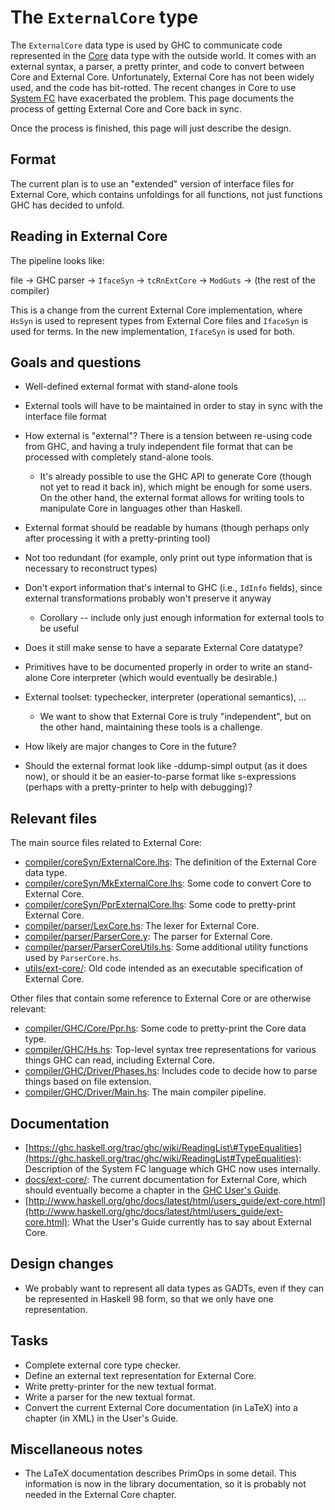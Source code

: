 # The `ExternalCore` type


The `ExternalCore` data type is used by GHC to communicate code represented in the [Core](commentary/compiler/core-syn-type) data type with the outside world. It comes with an external syntax, a parser, a pretty printer, and code to convert between Core and External Core. Unfortunately, External Core has not been widely used, and the code has bit-rotted. The recent changes in Core to use [System FC](commentary/compiler/fc) have exacerbated the problem. This page documents the process of getting External Core and Core back in sync.


Once the process is finished, this page will just describe the design.

## Format


The current plan is to use an "extended" version of interface files for External Core, which contains unfoldings for all functions, not just functions GHC has decided to unfold. 

## Reading in External Core


The pipeline looks like:


file -\> GHC parser -\> `IfaceSyn` -\> `tcRnExtCore` -\> `ModGuts` -\> (the rest of the compiler)


This is a change from the current External Core implementation, where `HsSyn` is used to represent types from External Core files and `IfaceSyn` is used for terms. In the new implementation, `IfaceSyn` is used for both.

## Goals and questions

- Well-defined external format with stand-alone tools
- External tools will have to be maintained in order to stay in sync with the interface file format
- How external is "external"? There is a tension between re-using code from GHC, and having a truly independent file format that can be processed with completely stand-alone tools.

  - It's already possible to use the GHC API to generate Core (though not yet to read it back in), which might be enough for some users. On the other hand, the external format allows for writing tools to manipulate Core in languages other than Haskell.
- External format should be readable by humans (though perhaps only after processing it with a pretty-printing tool)
- Not too redundant (for example, only print out type information that is necessary to reconstruct types)
- Don't export information that's internal to GHC (i.e., `IdInfo` fields), since external transformations probably won't preserve it anyway

  - Corollary -- include only just enough information for external tools to be useful
- Does it still make sense to have a separate External Core datatype?
- Primitives have to be documented properly in order to write an stand-alone Core interpreter (which would eventually be desirable.)
- External toolset: typechecker, interpreter (operational semantics), ... 

  - We want to show that External Core is truly "independent", but on the other hand, maintaining these tools is a challenge.
- How likely are major changes to Core in the future?
- Should the external format look like -ddump-simpl output (as it does now), or should it be an easier-to-parse format like s-expressions (perhaps with a pretty-printer to help with debugging)?

## Relevant files


The main source files related to External Core:

- [compiler/coreSyn/ExternalCore.lhs](https://gitlab.haskell.org/ghc/ghc/blob/master/compiler/coreSyn/ExternalCore.lhs): The definition of the External Core data type.
- [compiler/coreSyn/MkExternalCore.lhs](https://gitlab.haskell.org/ghc/ghc/blob/master/compiler/coreSyn/MkExternalCore.lhs): Some code to convert Core to External Core.
- [compiler/coreSyn/PprExternalCore.lhs](https://gitlab.haskell.org/ghc/ghc/blob/master/compiler/coreSyn/PprExternalCore.lhs): Some code to pretty-print External Core.
- [compiler/parser/LexCore.hs](https://gitlab.haskell.org/ghc/ghc/blob/master/compiler/parser/LexCore.hs): The lexer for External Core.
- [compiler/parser/ParserCore.y](https://gitlab.haskell.org/ghc/ghc/blob/master/compiler/parser/ParserCore.y): The parser for External Core.
- [compiler/parser/ParserCoreUtils.hs](https://gitlab.haskell.org/ghc/ghc/blob/master/compiler/parser/ParserCoreUtils.hs): Some additional utility functions used by `ParserCore.hs`.
- [utils/ext-core/](https://gitlab.haskell.org/ghc/ghc/blob/master/utils/ext-core/): Old code intended as an executable specification of External Core.


Other files that contain some reference to External Core or are otherwise relevant:

- [compiler/GHC/Core/Ppr.hs](https://gitlab.haskell.org/ghc/ghc/blob/master/compiler/GHC/Core/Ppr.hs): Some code to pretty-print the Core data type.
- [compiler/GHC/Hs.hs](https://gitlab.haskell.org/ghc/ghc/blob/master/compiler/GHC/Hs.hs): Top-level syntax tree representations for various things GHC can read, including External Core.
- [compiler/GHC/Driver/Phases.hs](https://gitlab.haskell.org/ghc/ghc/blob/master/compiler/GHC/Driver/Phases.hs): Includes code to decide how to parse things based on file extension.
- [compiler/GHC/Driver/Main.hs](https://gitlab.haskell.org/ghc/ghc/blob/master/compiler/GHC/Driver/Main.hs): The main compiler pipeline.

## Documentation

- [https://ghc.haskell.org/trac/ghc/wiki/ReadingList\#TypeEqualities](https://ghc.haskell.org/trac/ghc/wiki/ReadingList#TypeEqualities): Description of the System FC language which GHC now uses internally.
- [docs/ext-core/](https://gitlab.haskell.org/ghc/ghc/blob/master/docs/ext-core/): The current documentation for External Core, which should eventually become a chapter in the [GHC User's Guide](http://www.haskell.org/ghc/docs/latest/html/users_guide/index.html).
- [http://www.haskell.org/ghc/docs/latest/html/users_guide/ext-core.html](http://www.haskell.org/ghc/docs/latest/html/users_guide/ext-core.html): What the User's Guide currently has to say about External Core.

## Design changes

- We probably want to represent all data types as GADTs, even if they can be represented in Haskell 98 form, so that we only have one representation.

## Tasks

- Complete external core type checker.
- Define an external text representation for External Core.
- Write pretty-printer for the new textual format.
- Write a parser for the new textual format.
- Convert the current External Core documentation (in LaTeX) into a chapter (in XML) in the User's Guide.

## Miscellaneous notes

- The LaTeX documentation describes PrimOps in some detail. This information is now in the library documentation, so it is probably not needed in the External Core chapter.
